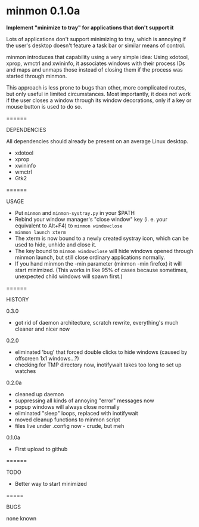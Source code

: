 minmon 0.1.0a
======

**Implement "minimize to tray" for applications that don't support it**

Lots of applications don't support minimizing to tray, which is annoying if the user's desktop doesn't feature a task bar or similar means of control.

minmon introduces that capability using a very simple idea: Using xdotool, xprop, wmctrl and xwininfo, it associates windows with their process IDs and maps and unmaps those instead of closing them if the process was started through minmon.

This approach is less prone to bugs than other, more complicated routes, but only useful in limited circumstances. Most importantly, it does not work if the user closes a window through its window decorations, only if a key or mouse button is used to do so.

======

DEPENDENCIES

All dependencies should already be present on an average Linux desktop.

- xdotool
- xprop
- xwininfo
- wmctrl
- Gtk2

======

USAGE

- Put `minmon` and `minmon-systray.py` in your $PATH
- Rebind your window manager's "close window" key (i. e. your equivalent to Alt+F4) to `minmon windowclose`
- `minmon launch xterm`
- The xterm is now bound to a newly created systray icon, which can be used to hide, unhide and close it.
- The key bound to `minmon windowclose` will hide windows opened through minmon launch, but still close ordinary applications normally.
- If you hand minmon the -min parameter (minmon -min firefox) it will start minimized. (This works in like 95% of cases because sometimes, unexpected child windows will spawn first.)

======

HISTORY

0.3.0

- got rid of daemon architecture, scratch rewrite, everything's much cleaner and nicer now

0.2.0

- eliminated 'bug' that forced double clicks to hide windows (caused by offscreen 1x1 windows...?)
- checking for TMP directory now, inotifywait takes too long to set up watches

0.2.0a

- cleaned up daemon
- suppressing all kinds of annoying "error" messages now
- popup windows will always close normally
- eliminated "sleep" loops, replaced with inotifywait
- moved cleanup functions to minmon script
- files live under .config now - crude, but meh

0.1.0a

- First upload to github

======

TODO

- Better way to start minimized

=====

BUGS

none known
